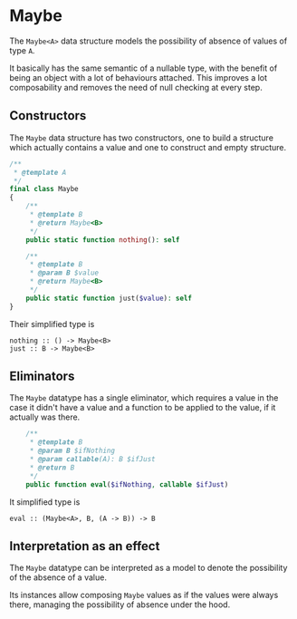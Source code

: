 # Maybe

The `Maybe<A>` data structure models the possibility of absence of values of type `A`.

It basically has the same semantic of a nullable type, with the benefit of being an object with a lot of behaviours
attached. This improves a lot composability and removes the need of null checking at every step.

## Constructors

The `Maybe` data structure has two constructors, one to build a structure which actually contains a value and one to
construct and empty structure.

```php
/**
 * @template A
 */
final class Maybe
{
    /**
     * @template B
     * @return Maybe<B>
     */
    public static function nothing(): self

    /**
     * @template B
     * @param B $value
     * @return Maybe<B>
     */
    public static function just($value): self
}
```

Their simplified type is

```
nothing :: () -> Maybe<B>
just :: B -> Maybe<B>
```

## Eliminators

The `Maybe` datatype has a single eliminator, which requires a value in the case it didn't have a value and a function
to be applied to the value, if it actually was there.

```php
    /**
     * @template B
     * @param B $ifNothing
     * @param callable(A): B $ifJust
     * @return B
     */
    public function eval($ifNothing, callable $ifJust)
```

It simplified type is

```
eval :: (Maybe<A>, B, (A -> B)) -> B
```

## Interpretation as an effect

The `Maybe` datatype can be interpreted as a model to denote the possibility of the absence of a value.

Its instances allow composing `Maybe` values as if the values were always there, managing the possibility of absence
under the hood.
